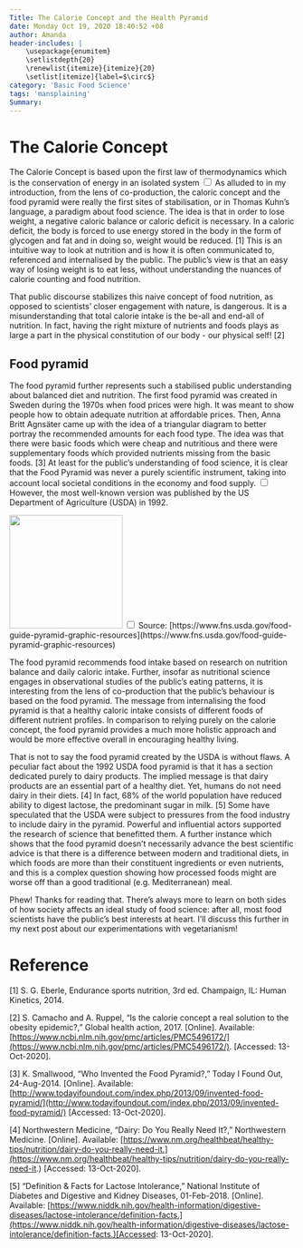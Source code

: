 ```yaml
---
Title: The Calorie Concept and the Health Pyramid
date: Monday Oct 19, 2020 18:40:52 +08
author: Amanda
header-includes: |
	\usepackage{enumitem}
	\setlistdepth{20}
	\renewlist{itemize}{itemize}{20}
	\setlist[itemize]{label=$\circ$}
category: 'Basic Food Science'
tags: 'mansplaining'
Summary: 
---
```


# The Calorie Concept

<label for="mn-note" class="margin-toggle">
The Calorie Concept is based upon the first law of thermodynamics which is the conservation of energy in an isolated system
</label>
<input type="checkbox" id="mn-note" class="margin-toggle"/>
<span class="marginnote">
As alluded to in my introduction, from the lens of co-production, the caloric concept and the food pyramid were really the first sites of stabilisation, or in Thomas Kuhn’s language, a paradigm about food science. 
</span> The idea is that in order to lose weight, a negative caloric balance or caloric deficit is necessary. In a caloric deficit, the body is forced to use energy stored in the body in the form of glycogen and fat and in doing so, weight would be reduced. [1] This is an intuitive way to look at nutrition and is how it is often communicated to, referenced and internalised by the public. The public’s view is that an easy way of losing weight is to eat less, without understanding the nuances of calorie counting and food nutrition.

That public discourse stabilizes this naive concept of food nutrition, as opposed to scientists’ closer engagement with nature, is dangerous. It is a misunderstanding that total calorie intake is the be-all and end-all of nutrition. In fact, having the right mixture of nutrients and foods plays as large a part in the physical constitution of our body - our physical self! [2]

## Food pyramid
The food pyramid further represents such a stabilised public understanding about balanced diet and nutrition. The first food pyramid was created in Sweden during the 1970s when food prices were high. It was meant to show people how to obtain adequate nutrition at affordable prices. Then, Anna Britt Agnsäter came up with the idea of a triangular diagram to better portray the recommended amounts for each food type. The idea was that there were basic foods which were cheap and nutritious and there were supplementary foods which provided nutrients missing from the basic foods. [3] At least for the public’s understanding of food science, it  <label for="mn-note" class="margin-toggle">
is clear that the Food Pyramid was never a purely scientific instrument, taking into account local societal conditions in the economy and food supply. 
</label>
<input type="checkbox" id="mn-note" class="margin-toggle"/>
<span class="marginnote">
However, the most well-known version was published by the US Department of Agriculture (USDA) in 1992.
</span>

<label for="mn-note" class="margin-toggle">
<img src="{static}/images/foodpyra.png" width="200" height="200" />
</label>
<input type="checkbox" id="mn-note" class="margin-toggle"/>
<span class="marginnote">
Source: [https://www.fns.usda.gov/food-guide-pyramid-graphic-resources](https://www.fns.usda.gov/food-guide-pyramid-graphic-resources)
</span>

The food pyramid recommends food intake based on research on nutrition balance and daily caloric intake. Further, insofar as nutritional science engages in observational studies of the public’s eating patterns, it is interesting from the lens of co-production that the public’s behaviour is based on the food pyramid. The message from internalising the food pyramid is that a healthy caloric intake consists of different foods of different nutrient profiles. In comparison to relying purely on the calorie concept, the food pyramid provides a much more holistic approach and would be more effective overall in encouraging healthy living. 

That is not to say the food pyramid created by the USDA is without flaws. A peculiar fact about the 1992 USDA food pyramid is that it has a section dedicated purely to dairy products. The implied message is that dairy products are an essential part of a healthy diet. Yet, humans do not need dairy in their diets. [4] In fact, 68% of the world population have reduced ability to digest lactose, the predominant sugar in milk. [5] Some have speculated that the USDA were subject to pressures from the food industry to include dairy in the pyramid. Powerful and influential actors supported the research of science that benefitted them. A further instance which shows that the food pyramid doesn’t necessarily advance the best scientific advice is that there is a difference between modern and traditional diets, in which foods are more than their constituent ingredients or even nutrients, and this is a complex question showing how processed foods might are worse off than a good traditional (e.g. Mediterranean) meal. 

Phew! Thanks for reading that. There’s always more to learn on both sides of how society affects an ideal study of food science: after all, most food scientists have the public’s best interests at heart. I’ll discuss this further in my next post about our experimentations with vegetarianism! 

# Reference
[1] S. G. Eberle, Endurance sports nutrition, 3rd ed. Champaign, IL: Human Kinetics, 2014.

[2] S. Camacho and A. Ruppel, “Is the calorie concept a real solution to the obesity epidemic?,” Global health action, 2017. [Online]. Available: [https://www.ncbi.nlm.nih.gov/pmc/articles/PMC5496172/](https://www.ncbi.nlm.nih.gov/pmc/articles/PMC5496172/). [Accessed: 13-Oct-2020]. 

[3] K. Smallwood, “Who Invented the Food Pyramid?,” Today I Found Out, 24-Aug-2014. [Online]. Available: [http://www.todayifoundout.com/index.php/2013/09/invented-food-pyramid/](http://www.todayifoundout.com/index.php/2013/09/invented-food-pyramid/) 
[Accessed: 13-Oct-2020]. 

[4] Northwestern Medicine, “Dairy: Do You Really Need It?,” Northwestern Medicine. [Online]. Available: [https://www.nm.org/healthbeat/healthy-tips/nutrition/dairy-do-you-really-need-it.](https://www.nm.org/healthbeat/healthy-tips/nutrition/dairy-do-you-really-need-it.)
[Accessed: 13-Oct-2020]. 

[5] “Definition & Facts for Lactose Intolerance,” National Institute of Diabetes and Digestive and Kidney Diseases, 01-Feb-2018. [Online]. Available: [https://www.niddk.nih.gov/health-information/digestive-diseases/lactose-intolerance/definition-facts.](https://www.niddk.nih.gov/health-information/digestive-diseases/lactose-intolerance/definition-facts.)[Accessed: 13-Oct-2020]. 


